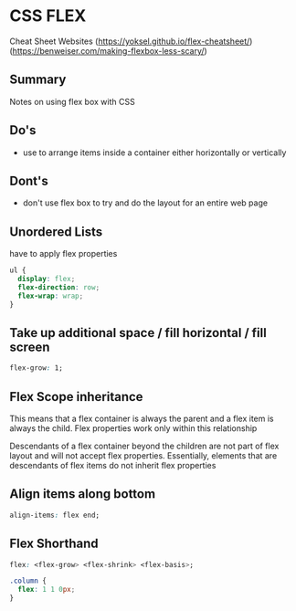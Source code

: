 # CSS FLEX

Cheat Sheet Websites
(https://yoksel.github.io/flex-cheatsheet/)
(https://benweiser.com/making-flexbox-less-scary/)

## Summary

Notes on using flex box with CSS

## Do's

- use to arrange items inside a container either horizontally or vertically

## Dont's

- don't use flex box to try and do the layout for an entire web page

## Unordered Lists

have to apply flex properties

```css
ul {
  display: flex;
  flex-direction: row;
  flex-wrap: wrap;
}
```

## Take up additional space / fill horizontal / fill screen

```css
flex-grow: 1;
```

## Flex Scope inheritance

This means that a flex container is always the parent and a flex item is always
the child. Flex properties work only within this relationship

Descendants of a flex container beyond the children are not part of flex layout
and will not accept flex properties. Essentially, elements that are descendants
of flex items do not inherit flex properties

## Align items along bottom

```css
align-items: flex end;
```

## Flex Shorthand

```css
flex: <flex-grow> <flex-shrink> <flex-basis>;
```

```css
.column {
  flex: 1 1 0px;
}
```
